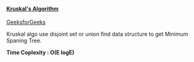 #### [Kruskal's Algorithm](https://www.youtube.com/watch?v=1KRmCzBl_mQ&list=PLgUwDviBIf0rGEWe64KWas0Nryn7SCRWw&index=24)     
[GeeksforGeeks](https://www.geeksforgeeks.org/kruskals-minimum-spanning-tree-algorithm-greedy-algo-2/)   

Kruskal algo use disjoint set or union find data structure to get Minimum Spaning Tree.   

**Time Coplexity : O(E logE)**   
